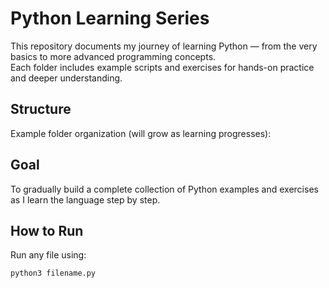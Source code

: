 # Python Learning Series

This repository documents my journey of learning Python — from the very basics to more advanced programming concepts.  
Each folder includes example scripts and exercises for hands-on practice and deeper understanding.

## Structure
Example folder organization (will grow as learning progresses):



## Goal
To gradually build a complete collection of Python examples and exercises as I learn the language step by step.

## How to Run
Run any file using:
```bash
python3 filename.py
